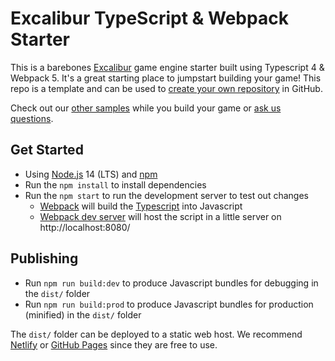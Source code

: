 # Excalibur TypeScript & Webpack Starter

This is a barebones [Excalibur](https://excaliburjs.com) game engine starter built using Typescript 4 & Webpack 5. It's a great starting place to jumpstart building your game! This repo is a template and can be used to [create your own repository](https://github.com/excaliburjs/template-ts-webpack/generate) in GitHub.

Check out our [other samples](https://excaliburjs.com/samples) while you build your game or [ask us questions](https://github.com/excaliburjs/Excalibur/discussions).

## Get Started

- Using [Node.js](https://nodejs.org/en/) 14 (LTS) and [npm](https://www.npmjs.com/)
- Run the `npm install` to install dependencies
- Run the `npm start` to run the development server to test out changes
  - [Webpack](https://webpack.js.org/) will build the [Typescript](https://www.typescriptlang.org/) into Javascript
  - [Webpack dev server](https://webpack.js.org/configuration/dev-server/) will host the script in a little server on http://localhost:8080/

## Publishing

- Run `npm run build:dev` to produce Javascript bundles for debugging in the `dist/` folder
- Run `npm run build:prod` to produce Javascript bundles for production (minified) in the `dist/` folder

The `dist/` folder can be deployed to a static web host. We recommend [Netlify](https://netlify.com) or [GitHub Pages](https://pages.github.com/) since they are free to use.
